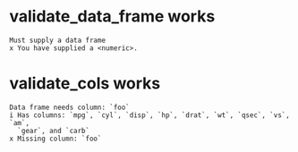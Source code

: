 # validate_data_frame works

    Must supply a data frame
    x You have supplied a <numeric>.

# validate_cols works

    Data frame needs column: `foo`
    i Has columns: `mpg`, `cyl`, `disp`, `hp`, `drat`, `wt`, `qsec`, `vs`, `am`,
      `gear`, and `carb`
    x Missing column: `foo`

